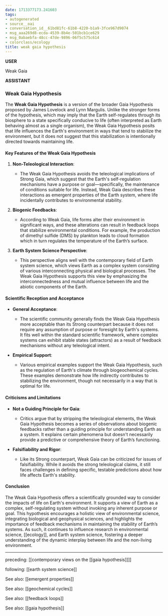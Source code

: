```yaml
---
date: 1713377173.241603
tags:
- autogenerated
- source__oai
- conversation_id__61bd81fc-61b8-4220-b1a9-3fce967d9074
- msg_aaa269d8-ecda-4539-8b4e-501bcb1ce629
- msg_0abaebfa-48cc-47de-9896-06f5c575c614
- colorclass/ecology
title: weak gaia hypothesis
---
```


**USER**

Weak Gaia


**ASSISTANT**

### Weak Gaia Hypothesis

The **Weak Gaia Hypothesis** is a version of the broader Gaia Hypothesis proposed by James Lovelock and Lynn Margulis. Unlike the stronger forms of the hypothesis, which may imply that the Earth self-regulates through its biosphere to a state specifically conducive to life (often interpreted as Earth behaving almost as a single organism), the Weak Gaia Hypothesis posits that life influences the Earth's environment in ways that tend to stabilize the environment, but it does not suggest that this stabilization is intentionally directed towards maintaining life.

#### Key Features of the Weak Gaia Hypothesis

1. **Non-Teleological Interaction**: 
   - The Weak Gaia Hypothesis avoids the teleological implications of Strong Gaia, which suggest that the Earth's self-regulation mechanisms have a purpose or goal—specifically, the maintenance of conditions suitable for life. Instead, Weak Gaia describes these interactions as emergent properties of the Earth system, where life incidentally contributes to environmental stability.

2. **Biogenic Feedbacks**:
   - According to Weak Gaia, life forms alter their environment in significant ways, and these alterations can result in feedback loops that stabilize environmental conditions. For example, the production of dimethyl sulfide (DMS) by plankton leads to cloud formation which in turn regulates the temperature of the Earth’s surface.

3. **Earth System Science Perspective**:
   - This perspective aligns well with the contemporary field of Earth system science, which views Earth as a complex system consisting of various interconnecting physical and biological processes. The Weak Gaia Hypothesis supports this view by emphasizing the interconnectedness and mutual influence between life and the abiotic components of the Earth.

#### Scientific Reception and Acceptance

- **General Acceptance**: 
  - The scientific community generally finds the Weak Gaia Hypothesis more acceptable than its Strong counterpart because it does not require any assumption of purpose or foresight by Earth's systems. It fits well within the standard scientific framework, where complex systems can exhibit stable states (attractors) as a result of feedback mechanisms without any teleological intent.

- **Empirical Support**:
  - Various empirical examples support the Weak Gaia Hypothesis, such as the regulation of Earth's climate through biogeochemical cycles. These examples demonstrate how life indirectly contributes to stabilizing the environment, though not necessarily in a way that is optimal for life.

#### Criticisms and Limitations

- **Not a Guiding Principle for Gaia**:
  - Critics argue that by stripping the teleological elements, the Weak Gaia Hypothesis becomes a series of observations about biogenic feedbacks rather than a guiding principle for understanding Earth as a system. It explains certain phenomena but doesn't necessarily provide a predictive or comprehensive theory of Earth’s functioning.

- **Falsifiability and Rigor**:
  - Like its Strong counterpart, Weak Gaia can be criticized for issues of falsifiability. While it avoids the strong teleological claims, it still faces challenges in defining specific, testable predictions about how life affects Earth's stability.

#### Conclusion

The Weak Gaia Hypothesis offers a scientifically grounded way to consider the impacts of life on Earth's environment. It supports a view of Earth as a complex, self-regulating system without invoking any inherent purpose or goal. This hypothesis encourages a holistic view of environmental science, integrating biological and geophysical sciences, and highlights the importance of feedback mechanisms in maintaining the stability of Earth’s systems. As such, it continues to influence research in environmental science, [[ecology]], and Earth system science, fostering a deeper understanding of the dynamic interplay between life and the non-living environment.


---

preceding: [[contemporary views on the [[gaia hypothesis]]]]  


following: [[earth system science]]

See also: [[emergent properties]]


See also: [[geochemical cycles]]


See also: [[feedback loops]]


See also: [[gaia hypothesis]]